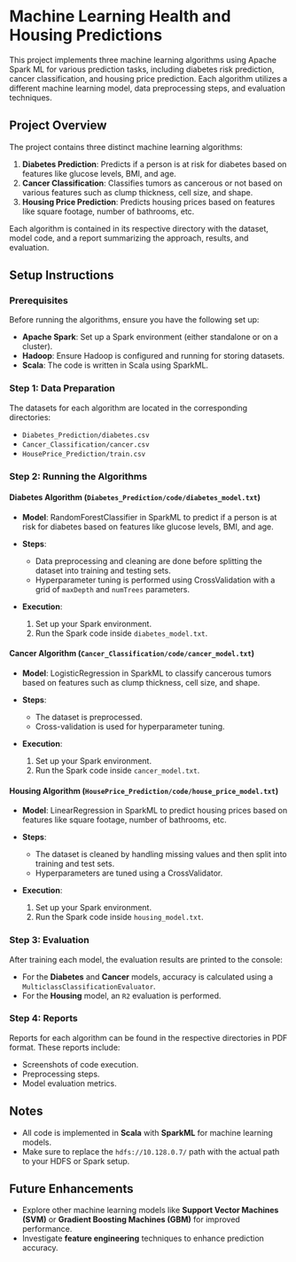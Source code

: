 # Machine Learning Health and Housing Predictions

This project implements three machine learning algorithms using Apache Spark ML for various prediction tasks, including diabetes risk prediction, cancer classification, and housing price prediction. Each algorithm utilizes a different machine learning model, data preprocessing steps, and evaluation techniques.

## Project Overview

The project contains three distinct machine learning algorithms:

1. **Diabetes Prediction**: Predicts if a person is at risk for diabetes based on features like glucose levels, BMI, and age.
2. **Cancer Classification**: Classifies tumors as cancerous or not based on various features such as clump thickness, cell size, and shape.
3. **Housing Price Prediction**: Predicts housing prices based on features like square footage, number of bathrooms, etc.

Each algorithm is contained in its respective directory with the dataset, model code, and a report summarizing the approach, results, and evaluation.

## Setup Instructions

### Prerequisites

Before running the algorithms, ensure you have the following set up:

- **Apache Spark**: Set up a Spark environment (either standalone or on a cluster).
- **Hadoop**: Ensure Hadoop is configured and running for storing datasets.
- **Scala**: The code is written in Scala using SparkML.

### Step 1: Data Preparation

The datasets for each algorithm are located in the corresponding directories:

- `Diabetes_Prediction/diabetes.csv`
- `Cancer_Classification/cancer.csv`
- `HousePrice_Prediction/train.csv`

### Step 2: Running the Algorithms

#### Diabetes Algorithm (`Diabetes_Prediction/code/diabetes_model.txt`)

- **Model**: RandomForestClassifier in SparkML to predict if a person is at risk for diabetes based on features like glucose levels, BMI, and age.
- **Steps**:
  - Data preprocessing and cleaning are done before splitting the dataset into training and testing sets.
  - Hyperparameter tuning is performed using CrossValidation with a grid of `maxDepth` and `numTrees` parameters.

- **Execution**:
  1. Set up your Spark environment.
  2. Run the Spark code inside `diabetes_model.txt`.

#### Cancer Algorithm (`Cancer_Classification/code/cancer_model.txt`)

- **Model**: LogisticRegression in SparkML to classify cancerous tumors based on features such as clump thickness, cell size, and shape.
- **Steps**:
  - The dataset is preprocessed.
  - Cross-validation is used for hyperparameter tuning.

- **Execution**:
  1. Set up your Spark environment.
  2. Run the Spark code inside `cancer_model.txt`.

#### Housing Algorithm (`HousePrice_Prediction/code/house_price_model.txt`)

- **Model**: LinearRegression in SparkML to predict housing prices based on features like square footage, number of bathrooms, etc.
- **Steps**:
  - The dataset is cleaned by handling missing values and then split into training and test sets.
  - Hyperparameters are tuned using a CrossValidator.

- **Execution**:
  1. Set up your Spark environment.
  2. Run the Spark code inside `housing_model.txt`.

### Step 3: Evaluation

After training each model, the evaluation results are printed to the console:

- For the **Diabetes** and **Cancer** models, accuracy is calculated using a `MulticlassClassificationEvaluator`.
- For the **Housing** model, an `R2` evaluation is performed.

### Step 4: Reports

Reports for each algorithm can be found in the respective directories in PDF format. These reports include:

- Screenshots of code execution.
- Preprocessing steps.
- Model evaluation metrics.

## Notes

- All code is implemented in **Scala** with **SparkML** for machine learning models.
- Make sure to replace the `hdfs://10.128.0.7/` path with the actual path to your HDFS or Spark setup.

## Future Enhancements

- Explore other machine learning models like **Support Vector Machines (SVM)** or **Gradient Boosting Machines (GBM)** for improved performance.
- Investigate **feature engineering** techniques to enhance prediction accuracy.

